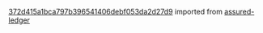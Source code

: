 [372d415a1bca797b396541406debf053da2d27d9](https://github.com/insolar/assured-ledger/commit/372d415a1bca797b396541406debf053da2d27d9) imported from [assured-ledger](https://github.com/insolar/assured-ledger)
